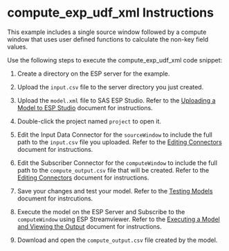 # compute_exp_udf_xml Instructions

This example includes a single source window followed by a compute window that uses user defined functions to calculate the non-key field values.

Use the following steps to execute the compute_exp_udf_xml code snippet:

1.  Create a directory on the ESP server for the example.

2.  Upload the `input.csv` file to the server directory you just created.

3.  Upload the `model.xml` file to SAS ESP Studio. Refer to the [Uploading a Model to ESP Studio](../../../docs/uploading.md) document for instructions.
  
4.  Double-click the project named `project` to open it.

5.  Edit the Input Data Connector for the `sourceWindow` to include the full path to the `input.csv` file you uploaded. Refer to the [Editing Connectors](../../../docs/connectors.md) document for instructions.

6.  Edit the Subscriber Connector for the `computeWindow` to include the full path to the `compute_output.csv` file that will be created. Refer to the [Editing Connectors](../../../docs/connectors.md) document for instructions.  

7.  Save your changes and test your model. Refer to the [Testing Models](../../../docs/testing.md) document for instrcutions.

8.  Execute the model on the ESP Server and Subscribe to the `computeWindow` using ESP Streamviewer. Refer to the [Executing a Model and Viewing the Output](../../../docs/executing.md) document for instructions.

9.  Download and open the `compute_output.csv` file created by the model.
